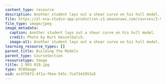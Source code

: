 ```yaml
---
content_type: resource
description: Another student lays out a shear curve on his hull model.
file: https://ol-ocw-studio-app-production.s3.amazonaws.com/courses/2-993-special-topics-in-mechanical-engineering-the-art-and-science-of-boat-design-january-iap-2007/ec4f58f24f1af6ee545c7ce7342953a5_2993020.jpg
file_type: image/jpeg
image_metadata:
  caption: Another student lays out a shear curve on his hull model.
  credit: Photo by Kurt Hasselbalch.
  image-alt: Another student lays out a shear curve on his hull model.
learning_resource_types: []
parent_title: Building the Models
parent_type: CourseSection
resourcetype: Image
title: 2.993 019.jpg
type: OCWImage
uid: ec4f58f2-4f1a-f6ee-545c-7ce7342953a5
---
```

